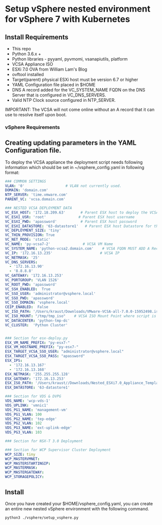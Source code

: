 # Setup vSphere nested environment for vSphere 7 with Kubernetes


## Install Requirements

- This repo 
- Python 3.6.x +
- Python libraries - pyyaml, pyvmomi, vsanapiutils, platform
- VCSA Appliance ISO
- ESXi 7.0 OVA from William Lam's Blog
- ovftool installed
- Target(parent) physical ESXi host must be version 6.7 or higher
- YAML Configuration file placed in $HOME
- DNS A record added for the VC_SYSTEM_NAME FQDN on the DNS Server that is configured in VC_DNS_SERVERS.
- Valid NTP Clock source configured in NTP_SERVER.

IMPORTANT:  The VCSA will not come online without an A record that it can use to resolve itself upon boot.

### vSphere Requirements


## Creating updating parameters in the YAML Configuration file.

To deploy the VCSA appliance the deployment script needs following information which should be set in ~/vsphere_config.yaml in following format:

``` yaml
### COMMON SETTINGS
VLAN: '0'                   # VLAN not currently used.
DOMAIN: 'domain.com'
NTP_SERVER: 'time.vmware.com'
PARENT_VC: 'vcsa.domain.com'

### NESTED VCSA DEPLOYMENT DATA
VC_ESX_HOST: '172.18.209.63'       # Parent ESX host to deploy the VCSA Appliance
VC_ESXI_USR: 'root'               # Parent ESX host username
VC_ESXI_PWD: 'apassword'           # Parent ESX host password
VC_ESXI_DATASTORE: '63-datastore1'   # Parent ESX host Datastore for the VCSA Appliance
VC_DEPLOYMENT_SIZE: 'tiny'
VC_THIN_PROVISION: True
VC_NET_MODE: 'static'
VC_NAME: 'py-vcsa7-2'               # VCSA VM Name
VC_SYSTEM_NAME: 'python-vcsa2.domain.com'    # VCSA FQDN MUST ADD A Rec to DNS
VC_IP: '172.16.13.235'                      # VCSA IP
VC_NETMASK: '25'
VC_DNS_SERVERS:
  - '172.16.13.90'
  - '8.8.8.8'
VC_GATEWAY: '172.16.13.253'
VC_PORTGROUP: 'VLAN 1526'
VC_ROOT_PWD: 'apassword'
VC_SSH_ENABLED:  True
VC_SSO_USER: 'administrator@vsphere.local'
VC_SSO_PWD: 'apassword'
VC_SSO_DOMAIN: 'vsphere.local'
CEIP_ENABLED:  False
VC_ISO_PATH: '/Users/kraust/Downloads/VMware-VCSA-all-7.0.0-15952498.iso'
VC_ISO_MOUNT: "/tmp/tmp_iso"    # VCSA ISO Mount Point where script is run
VC_DATACENTER: 'python-tmp-dc'
VC_CLUSTER:  'Python Cluster'


### Section for esx-deploy.py
ESX_VM_NAME_PREFIX: "py-esx7-"
ESX_VM_HOSTNAME_PREFIX: "py-esx7-"
ESX_TARGET_VCSA_SSO_USER: "administrator@vsphere.local"
ESX_TARGET_VCSA_SSO_PASS: "apassword"
ESX_IPS:
  - '172.16.13.167'
  - '172.16.13.168'
ESX_NETMASK: '255.255.255.128'
ESX_GATEWAY: '172.16.13.253'
ESX_ISO_PATH: '/Users/kraust//Downloads/Nested_ESXi7.0_Appliance_Template_v1.ova'
ESX_DATASTORE: '63-datastore1'

### Section for VDS & DVPG
VDS_NAME: 'wcp-vds-1'
VDS_UPLINK: 'vmnic1'
VDS_PG1_NAME: 'management-vm'
VDS_PG1_VLAN: 100
VDS_PG2_NAME: 'tep-edge'
VDS_PG2_VLAN: 102
VDS_PG3_NAME: 'ext-uplink-edge'
VDS_PG3_VLAN: 103

### Section for NSX-T 3.0 Deployment

### Section for WCP Supervisor Cluster Deployment
WCP_SIZE: tiny
WCP_MASTERVMNET: 
WCP_MASTERSTARTINGIP:
WCP_MASTERMASK:
WCP_MASTERGATEWAY: 
WCP_STORAGEPOLICY:


```

## Install 

Once you have created your $HOME/vsphere_config.yaml, you can create an entire new nested vSphere environment with the following command.

```shell
python3 ./vsphere/setup_vsphere.py
```

